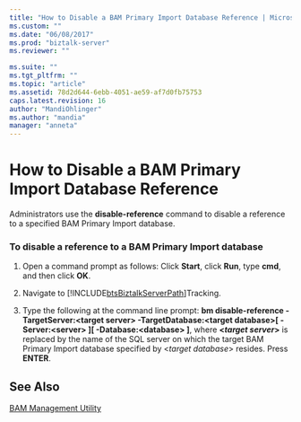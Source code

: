 ```yaml
---
title: "How to Disable a BAM Primary Import Database Reference | Microsoft Docs"
ms.custom: ""
ms.date: "06/08/2017"
ms.prod: "biztalk-server"
ms.reviewer: ""

ms.suite: ""
ms.tgt_pltfrm: ""
ms.topic: "article"
ms.assetid: 78d2d644-6ebb-4051-ae59-af7d0fb75753
caps.latest.revision: 16
author: "MandiOhlinger"
ms.author: "mandia"
manager: "anneta"
---
```

# How to Disable a BAM Primary Import Database Reference
Administrators use the **disable-reference** command to disable a reference to a specified BAM Primary Import database.  
  
### To disable a reference to a BAM Primary Import database  
  
1.  Open a command prompt as follows: Click **Start**, click **Run**, type **cmd**, and then click **OK**.  
  
2.  Navigate to [!INCLUDE[btsBiztalkServerPath](../includes/btsbiztalkserverpath-md.md)]Tracking.  
  
3.  Type the following at the command line prompt: **bm disable-reference -TargetServer:\<target server\> -TargetDatabase:\<target database\>[ -Server:\<server\> ][ -Database:\<database\> ]**, where **\<***target server***\>** is replaced by the name of the SQL server on which the target BAM Primary Import database specified by \<*target database*\> resides. Press **ENTER**.  
  
## See Also  
 [BAM Management Utility](../core/bam-management-utility.md)
